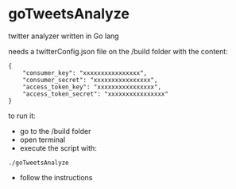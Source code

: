 # goTweetsAnalyze
twitter analyzer written in Go lang

needs a twitterConfig.json file on the /build folder with the content:
```
{
    "consumer_key": "xxxxxxxxxxxxxxxx",
    "consumer_secret": "xxxxxxxxxxxxxxxx",
    "access_token_key": "xxxxxxxxxxxxxxxx",
    "access_token_secret": "xxxxxxxxxxxxxxxx"
}

```

to run it:
- go to the /build folder
- open terminal
- execute the script with:
```
./goTweetsAnalyze
```
- follow the instructions
